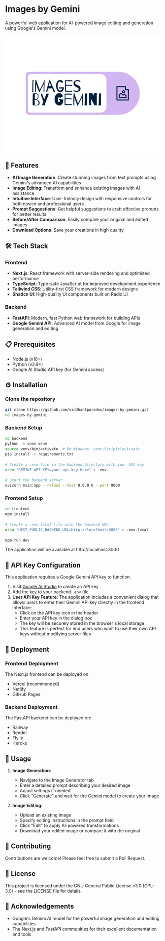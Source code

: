 # Images by Gemini

A powerful web application for AI-powered image editing and generation using Google's Gemini model.

![Images by Gemini Logo](frontend/public/images-by-gemini-high-resolution-logo.png)

## 🚀 Features

- **AI Image Generation**: Create stunning images from text prompts using Gemini's advanced AI capabilities
- **Image Editing**: Transform and enhance existing images with AI assistance
- **Intuitive Interface**: User-friendly design with responsive controls for both novice and professional users
- **Prompt Suggestions**: Get helpful suggestions to craft effective prompts for better results
- **Before/After Comparison**: Easily compare your original and edited images
- **Download Options**: Save your creations in high quality

## 🛠️ Tech Stack

### Frontend
- **Next.js**: React framework with server-side rendering and optimized performance
- **TypeScript**: Type-safe JavaScript for improved development experience
- **Tailwind CSS**: Utility-first CSS framework for modern designs
- **Shadcn UI**: High-quality UI components built on Radix UI

### Backend
- **FastAPI**: Modern, fast Python web framework for building APIs
- **Google Gemini API**: Advanced AI model from Google for image generation and editing

## 📋 Prerequisites

- Node.js (v18+)
- Python (v3.9+)
- Google AI Studio API key (for Gemini access)

## ⚙️ Installation

### Clone the repository
```bash
git clone https://github.com/siddhantparadox/images-by-gemini.git
cd images-by-gemini
```

### Backend Setup
```bash
cd backend
python -m venv venv
source venv/bin/activate  # On Windows: venv\Scripts\activate
pip install -r requirements.txt

# Create a .env file in the backend directory with your API key
echo "GEMINI_API_KEY=your_api_key_here" > .env

# Start the backend server
uvicorn main:app --reload --host 0.0.0.0 --port 8000
```

### Frontend Setup
```bash
cd frontend
npm install

# Create a .env.local file with the backend URL
echo "NEXT_PUBLIC_BACKEND_URL=http://localhost:8000" > .env.local

npm run dev
```

The application will be available at http://localhost:3000

## 🔑 API Key Configuration

This application requires a Google Gemini API key to function:

1. Visit [Google AI Studio](https://makersuite.google.com/app/apikey) to create an API key
2. Add the key to your backend `.env` file
3. **User API Key Feature**: The application includes a convenient dialog that allows users to enter their Gemini API key directly in the frontend interface:
   - Click on the API key icon in the header
   - Enter your API key in the dialog box
   - The key will be securely stored in the browser's local storage
   - This feature is perfect for end users who want to use their own API keys without modifying server files

## 🚢 Deployment

### Frontend Deployment
The Next.js frontend can be deployed on:
- Vercel (recommended)
- Netlify
- GitHub Pages

### Backend Deployment
The FastAPI backend can be deployed on:
- Railway
- Render
- Fly.io
- Heroku

## 📝 Usage

1. **Image Generation**:
   - Navigate to the Image Generator tab
   - Enter a detailed prompt describing your desired image
   - Adjust settings if needed
   - Click "Generate" and wait for the Gemini model to create your image

2. **Image Editing**:
   - Upload an existing image
   - Specify editing instructions in the prompt field
   - Click "Edit" to apply AI-powered transformations
   - Download your edited image or compare it with the original

## 🤝 Contributing

Contributions are welcome! Please feel free to submit a Pull Request.

## 📄 License

This project is licensed under the GNU General Public License v3.0 (GPL-3.0) - see the LICENSE file for details.

## 🙏 Acknowledgements

- Google's Gemini AI model for the powerful image generation and editing capabilities
- The Next.js and FastAPI communities for their excellent documentation and tools
